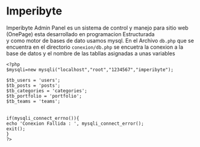 # Imperibyte
<p>Imperibyte Admin Panel es un sistema de control y manejo para sitio web (OnePage) esta desarrollado en programacion Estructurada<br />y como motor de bases de dato usamos mysql. En el Archivo <code>db.php</code> que se encuentra en el directorio <code>conexion/db.php</code> se encuetra la conexion a la base de datos y el nombre de las tabllas asignadas a unas variables</p>
<p><code>&lt;?php</code><br /><code>$mysqli=new mysqli("localhost","root","1234567","imperibyte");</code></p>
<p><code>$tb_users = 'users';</code><br /><code>$tb_posts = 'posts';</code><br /><code>$tb_categories = 'categories';</code><br /><code>$tb_portfolio = 'portfolio';</code><br /><code>$tb_teams = 'teams';</code></p>
<p><br /><code>if(mysqli_connect_errno()){</code><br /><code>echo 'Conexion Fallida : ', mysqli_connect_error();</code><br /><code>exit();</code><br /><code>}</code><br /><code>?&gt;</code></p>
